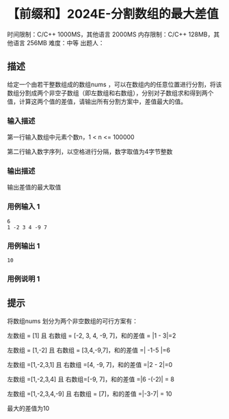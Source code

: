 # 【前缀和】2024E-分割数组的最大差值
 
时间限制：C/C++ 1000MS，其他语言 2000MS
内存限制：C/C++ 128MB，其他语言 256MB
难度：中等
出题人：

## 描述

给定一个由若干整数组成的数组nums ，可以在数组内的任意位置进行分割，将该数组分割成两个非空子数组（即左数组和右数组），分别对子数组求和得到两个值，计算这两个值的差值，请输出所有分割方案中，差值最大的值。

### 输入描述

第一行输入数组中元素个数n，1 < n <= 100000 

第二行输入数字序列，以空格进行分隔，数字取值为4字节整数

### 输出描述

输出差值的最大取值

### 用例输入 1 
```
6
1 -2 3 4 -9 7
```
### 用例输出 1 
```
10
```
### 用例说明 1 

## 提示

将数组nums 划分为两个非空数组的可行方案有： 

左数组 = [1] 且 右数组 = [-2, 3, 4, -9, 7]，和的差值 = |1 - 3|=2 

左数组 = [1,-2] 且 右数组 = [3,4,-9,7]，和的差值 =| -1-5 |=6 

左数组 =[1,-2,3,1] 且 右数组 =[4, -9, 7]，和的差值 =|2 - 2|=0 

左数组 =[1,-2,3,4] 且 右数组=[-9, 7]，和的差值 =|6 -(-2)| = 8 

左数组 =[1,-2,3,4,-9] 且 右数组 = [7]，和的差值 =|-3-7| = 10 

最大的差值为10